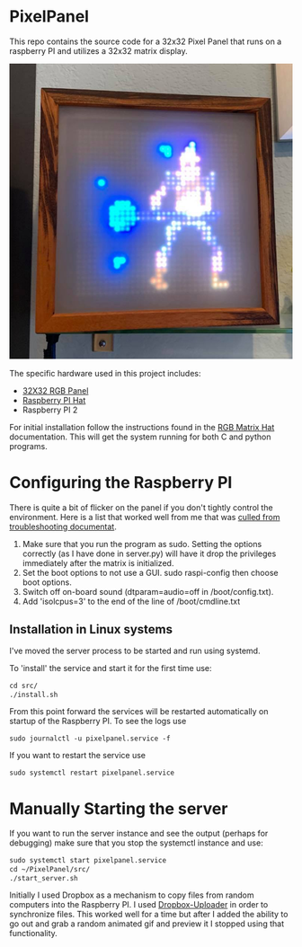 # PixelPanel
This repo contains the source code for a 32x32 Pixel Panel that runs on a raspberry PI and utilizes a 32x32 matrix display.  

![PixelPanel In Action](/documentation/PixelPanel1.jpg)

The specific hardware used in this project includes:
 * [32X32 RGB Panel](https://www.adafruit.com/product/1484)
 * [Raspberry PI Hat](https://www.adafruit.com/product/2345)
 * Raspberry PI 2
 
For initial installation follow the instructions found in the [RGB Matrix Hat](https://learn.adafruit.com/adafruit-rgb-matrix-plus-real-time-clock-hat-for-raspberry-pi?view=all) documentation.  This will get the system running for both C and python programs.

# Configuring the Raspberry PI

There is quite a bit of flicker on the panel if you don't tightly control the environment.  Here is a list that worked well from me that was [culled from troubleshooting documentat](https://github.com/hzeller/rpi-rgb-led-matrix#troubleshooting).
1. Make sure that you run the program as sudo.  Setting the options correctly (as I have done in server.py) will have it drop the privileges immediately after the matrix is initialized.
1. Set the boot options to not use a GUI.  sudo raspi-config then choose boot options.
1. Switch off on-board sound (dtparam=audio=off in /boot/config.txt).
1. Add 'isolcpus=3' to the end of the line of /boot/cmdline.txt

## Installation in Linux systems

I've moved the server process to be started and run using systemd. 

To 'install' the service and start it for the first time use:

```
cd src/
./install.sh
```

From this point forward the services will be restarted automatically on startup of the Raspberry PI.  To see the logs use

```
sudo journalctl -u pixelpanel.service -f
```

If you want to restart the service use

```
sudo systemctl restart pixelpanel.service
```


# Manually Starting the server

If you want to run the server instance and see the output (perhaps for debugging) make sure that you stop the systemctl instance and use:

```
sudo systemctl start pixelpanel.service
cd ~/PixelPanel/src/
./start_server.sh
```


Initially I used Dropbox as a mechanism to copy files from random computers into the Raspberry PI.  I used
[Dropbox-Uploader](https://github.com/andreafabrizi/Dropbox-Uploader) in order to synchronize files.  This 
worked well for a time but after I added the ability to go out and grab a random animated gif and preview 
it I stopped using that functionality.


